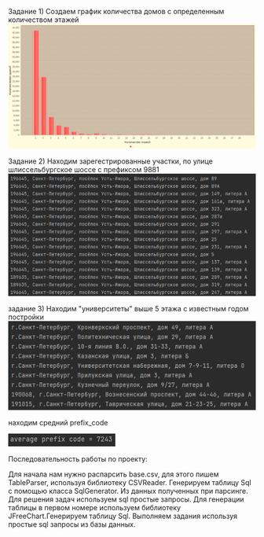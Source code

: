 Задание 1) Создаем график количества домов с определенным количеством этажей
![img.png](img.png)

Задание 2) Находим зарегестрированные участки, по улице шлиссельбургское шоссе с префиксом 9881
![img_2.png](img_2.png)

задание 3) Находим "университеты" выше 5 этажа с известным годом постройки
![img_3.png](img_3.png)

находим средний prefix_code

![img_5.png](img_5.png)

Последовательность работы по проекту:

Для начала нам нужно распарсить base.csv, для этого пишем TableParser, используя библиотеку CSVReader. Генерируем таблицу Sql с помощью класса SqlGenerator.
Из данных полученных при парсинге. Для решения задач используем sql простые запросы. Для генерации таблицы в первом номере используем библиотеку JFreeChart.Генерируем таблицу Sql. Выполняем задания используя простые sql запросы из базы данных.
